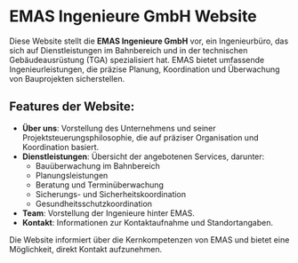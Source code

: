 # EMAS Ingenieure GmbH Website

Diese Website stellt die **EMAS Ingenieure GmbH** vor, ein Ingenieurbüro, das sich auf Dienstleistungen im Bahnbereich und in der technischen Gebäudeausrüstung (TGA) spezialisiert hat. EMAS bietet umfassende Ingenieurleistungen, die präzise Planung, Koordination und Überwachung von Bauprojekten sicherstellen.

## Features der Website:
- **Über uns**: Vorstellung des Unternehmens und seiner Projektsteuerungsphilosophie, die auf präziser Organisation und Koordination basiert.
- **Dienstleistungen**: Übersicht der angebotenen Services, darunter:
  - Bauüberwachung im Bahnbereich
  - Planungsleistungen
  - Beratung und Terminüberwachung
  - Sicherungs- und Sicherheitskoordination
  - Gesundheitsschutzkoordination
- **Team**: Vorstellung der Ingenieure hinter EMAS.
- **Kontakt**: Informationen zur Kontaktaufnahme und Standortangaben.

Die Website informiert über die Kernkompetenzen von EMAS und bietet eine Möglichkeit, direkt Kontakt aufzunehmen.
